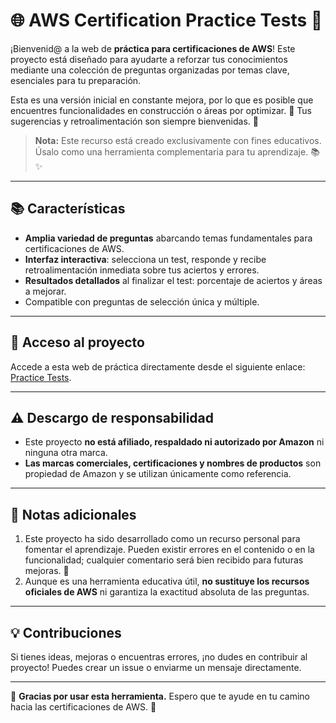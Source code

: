 # 🌐 AWS Certification Practice Tests 📝

¡Bienvenid@ a la web de **práctica para certificaciones de AWS**! Este proyecto está diseñado para ayudarte a reforzar tus conocimientos mediante una colección de preguntas organizadas por temas clave, esenciales para tu preparación.

Esta es una versión inicial en constante mejora, por lo que es posible que encuentres funcionalidades en construcción o áreas por optimizar. 🚧 Tus sugerencias y retroalimentación son siempre bienvenidas. 🙌

> **Nota:** Este recurso está creado exclusivamente con fines educativos. Úsalo como una herramienta complementaria para tu aprendizaje. 📚✨

---

## 📚 Características

- **Amplia variedad de preguntas** abarcando temas fundamentales para certificaciones de AWS.
- **Interfaz interactiva**: selecciona un test, responde y recibe retroalimentación inmediata sobre tus aciertos y errores.
- **Resultados detallados** al finalizar el test: porcentaje de aciertos y áreas a mejorar.
- Compatible con preguntas de selección única y múltiple.

---

## 🚀 Acceso al proyecto

Accede a esta web de práctica directamente desde el siguiente enlace: [Practice Tests](https://javilopercoder.repl.co).

---

## ⚠️ Descargo de responsabilidad

- Este proyecto **no está afiliado, respaldado ni autorizado por Amazon** ni ninguna otra marca.
- **Las marcas comerciales, certificaciones y nombres de productos** son propiedad de Amazon y se utilizan únicamente como referencia.

---

## 📜 Notas adicionales

1. Este proyecto ha sido desarrollado como un recurso personal para fomentar el aprendizaje. Pueden existir errores en el contenido o en la funcionalidad; cualquier comentario será bien recibido para futuras mejoras. 🎉
2. Aunque es una herramienta educativa útil, **no sustituye los recursos oficiales de AWS** ni garantiza la exactitud absoluta de las preguntas.

---

## 💡 Contribuciones

Si tienes ideas, mejoras o encuentras errores, ¡no dudes en contribuir al proyecto! Puedes crear un issue o enviarme un mensaje directamente.

---

🌟 **Gracias por usar esta herramienta.** Espero que te ayude en tu camino hacia las certificaciones de AWS. 💪
